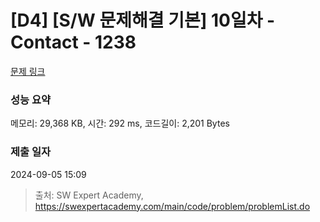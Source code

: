 # [D4] [S/W 문제해결 기본] 10일차 - Contact - 1238 

[문제 링크](https://swexpertacademy.com/main/code/problem/problemDetail.do?contestProbId=AV15B1cKAKwCFAYD) 

### 성능 요약

메모리: 29,368 KB, 시간: 292 ms, 코드길이: 2,201 Bytes

### 제출 일자

2024-09-05 15:09



> 출처: SW Expert Academy, https://swexpertacademy.com/main/code/problem/problemList.do